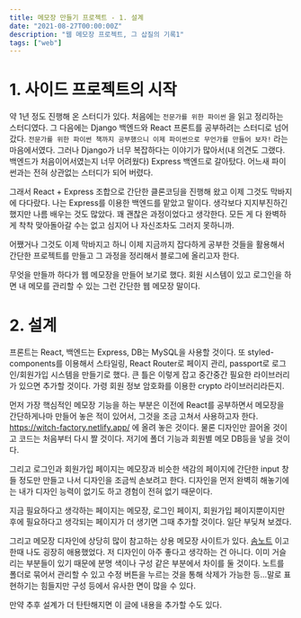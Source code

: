 ```yaml
---
title: 메모장 만들기 프로젝트 - 1. 설계
date: "2021-08-27T00:00:00Z"
description: "웹 메모장 프로젝트, 그 삽질의 기록1"
tags: ["web"]
---
```


# 1. 사이드 프로젝트의 시작

약 1년 정도 진행해 온 스터디가 있다. 처음에는 `전문가를 위한 파이썬` 을 읽고 정리하는 스터디였다. 그 다음에는 Django 백엔드와 React 프론트를 공부하려는 스터디로 넘어갔다.  `전문가를 위한 파이썬 책까지 공부했으니 이제 파이썬으로 무언가를 만들어 보자!` 라는 마음에서였다. 그러나 Django가 너무 복잡하다는 이야기가 많아서(내 의견도 그랬다. 백엔드가 처음이어서였는지 너무 어려웠다) Express 백엔드로 갈아탔다. 어느새 파이썬과는 전혀 상관없는 스터디가 되어 버렸다.

그래서 React + Express 조합으로 간단한 클론코딩을 진행해 왔고 이제 그것도 막바지에 다다랐다. 나는 Express를 이용한 백엔드를 맡았고 말이다. 생각보다 지지부진하긴 했지만 나름 배우는 것도 많았다. 꽤 괜찮은 과정이었다고 생각한다. 모든 게 다 완벽하게 착착 맞아돌아갈 수는 없고 심지어 나 자신조차도 그러지 못하니까.

어쨌거나 그것도 이제 막바지고 하니 이제 지금까지 잡다하게 공부한 것들을 활용해서 간단한 프로젝트를 만들고 그 과정을 정리해서 블로그에 올리고자 한다.

무엇을 만들까 하다가 웹 메모장을 만들어 보기로 했다. 회원 시스템이 있고 로그인을 하면 내 메모를 관리할 수 있는 그런 간단한 웹 메모장 말이다.

# 2. 설계

프론트는 React, 백엔드는 Express, DB는 MySQL을 사용할 것이다. 또 styled-components를 이용해서 스타일링, React Router로 페이지 관리, passport로 로그인/회원가입 시스템을 만들기로 했다. 큰 틀은 이렇게 잡고 중간중간 필요한 라이브러리가 있으면 추가할 것이다. 가령 회원 정보 암호화를 이용한 crypto 라이브러리라든지.

먼저 가장 핵심적인 메모장 기능을 하는 부분은 이전에 React를 공부하면서 메모장을 간단하게나마 만들어 놓은 적이 있어서, 그것을 조금 고쳐서 사용하고자 한다. https://witch-factory.netlify.app/ 에 올려 놓은 것이다. 물론 디자인만 끌어올 것이고 코드는 처음부터 다시 짤 것이다. 저기에 폴더 기능과 회원별 메모 DB등을 넣을 것이다.

그리고 로그인과 회원가입 페이지는 메모장과 비슷한 색감의 페이지에 간단한 input 창들 정도만 만들고 나서 디자인을 조금씩 손보려고 한다. 디자인을 먼저 완벽히 해놓기에는 내가 디자인 능력이 없기도 하고 경험이 전혀 없기 때문이다.

지금 필요하다고 생각하는 페이지는 메모장, 로그인 페이지, 회원가입 페이지뿐이지만 후에 필요하다고 생각되는 페이지가 더 생기면 그때 추가할 것이다. 일단 부딪쳐 보겠다.

그리고 메모장 디자인에 상당히 많이 참고하는 상용 메모장 사이트가 있다. [솜노트](https://somcloud.com/apps/note) 이고 한때 나도 굉장히 애용했었다. 저 디자인이 아주 좋다고 생각하는 건 아니다. 이미 거슬리는 부분들이 있기 때문에 분명 색이나 구성 같은 부분에서 차이를 둘 것이다. 노트를 폴더로 묶어서 관리할 수 있고 수정 버튼을 누르는 것을 통해 삭제가 가능한 등...말로 표현하기는 힘들지만 구성 등에서 유사한 면이 많을 수 있다.

만약 추후 설계가 더 탄탄해지면 이 글에 내용을 추가할 수도 있다.

